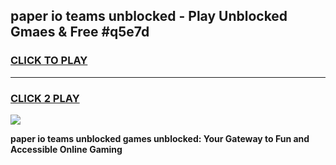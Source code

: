 
## paper io teams unblocked - Play Unblocked Gmaes & Free #q5e7d
<h3>
<a href="https://news.freeplayer.one?title=paper_io_teams_unblocked&ref=26F">CLICK TO PLAY</a></h3>
<hr>

<h3>
<a href="https://news.freeplayer.one?title=paper_io_teams_unblocked&ref=26F">CLICK 2 PLAY</a>
  
</h3>

<a href="https://news.freeplayer.one?title=paper_io_teams_unblocked&ref=26F/"><img src="https://clearcache.store/games.png"></a>


**paper io teams unblocked games unblocked: Your Gateway to Fun and Accessible Online Gaming**
